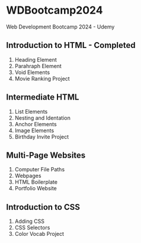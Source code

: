 # WDBootcamp2024
Web Development Bootcamp 2024 - Udemy

## Introduction to HTML - Completed

1. Heading Element
2. Parahraph Element
3. Void Elements
4. Movie Ranking Project

## Intermediate HTML
1. List Elements
2. Nesting and Identation
3. Anchor Elements
4. Image Elements
5. Birthday Invite Project

## Multi-Page Websites
1. Computer File Paths
2. Webpages
3. HTML Boilerplate
4. Portfolio Website

## Introduction to CSS
1. Adding CSS
2. CSS Selectors
3. Color Vocab Project
